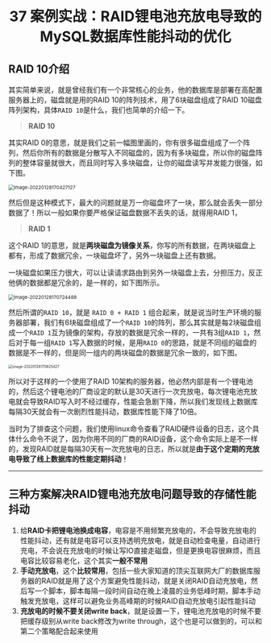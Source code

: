 <h1 align="center">37 案例实战：RAID锂电池充放电导致的MySQL数据库性能抖动的优化</h1>



## RAID 10介绍

其实简单来说，就是曾经我们有一个非常核心的业务，他的数据库是部署在高配置服务器上的，磁盘就是用的RAID 10的阵列技术，用了6块磁盘组成了RAID 10磁盘阵列架构，具体`RAID 10`是什么，我们也简单的介绍一下。

> **RAID 10**

其实RAID 0的意思，就是我们之前一幅图里画的，你有很多磁盘组成了一个阵列，然后你所有的数据是分散写入不同磁盘的，因为有多块磁盘，所以你的磁盘阵列的整体容量就很大，而且同时写入多块磁盘，让你的磁盘读写并发能力很强，如下图。

<img src="https://studyimages.oss-cn-beijing.aliyuncs.com/img/mysql/34-63/202210201137483.png" alt="image-20220128170427127" style="zoom:67%;" />

然后但是这种模式下，最大的问题就是万一你磁盘坏了一块，那么就会丢失一部分数据了！所以一般如果你要严格保证磁盘数据不丢失的话，就得用RAID 1，

> **RAID 1**

这个RAID 1的意思，就是**两块磁盘为镜像关系**，你写的所有数据，在两块磁盘上都有，形成了数据冗余，一块磁盘坏了，另外一块磁盘上还有数据。

一块磁盘如果压力很大，可以让读请求路由到另外一块磁盘上去，分担压力，反正他俩的数据都是冗余的，是一样的，如下图所示。

<img src="https://studyimages.oss-cn-beijing.aliyuncs.com/img/mysql/34-63/202210201137484.png" alt="image-20220128170724488" style="zoom:67%;" />

然后所谓的`RAID 10`，就是 `RAID 0 + RAID 1` 组合起来，就是说当时生产环境的服务器部署，我们有6块磁盘组成了一个`RAID 10`的阵列，那么其实就是每2块磁盘组成一个`RAID 1`互为镜像的架构，存放的数据是冗余一样的，一共有3组`RAID 1`，然后对于每一组`RAID 1`写入数据的时候，是用`RAID 0`的思路，就是不同组的磁盘的数据是不一样的，但是同一组内的两块磁盘的数据是冗余一致的，如下图。

<img src="https://studyimages.oss-cn-beijing.aliyuncs.com/img/mysql/34-63/202210201137485.png" alt="image-20220128170825427" style="zoom:50%;" />

所以对于这样的一个使用了RAID 10架构的服务器，他必然内部是有一个锂电池的，然后这个锂电池的厂商设定的默认是30天进行一次充放电，每次锂电池充放电就会导致RAID写入时不经过缓存，性能会急剧下降，所以我们发现线上数据库每隔30天就会有一次剧烈性能抖动，数据库性能下降了10倍。

当时为了排查这个问题，我们使用linux命令查看了RAID硬件设备的日志，这个具体什么命令不说了，因为你用不同的厂商的RAID设备，这个命令实际上是不一样的，发现RAID就是每隔30天有一次充放电的日志，所以就是**由于这个定期的充放电导致了线上数据库的性能定期抖动**！



---

## 三种方案解决RAID锂电池充放电问题导致的存储性能抖动



1. 给**RAID卡把锂电池换成电容**，电容是不用频繁充放电的，不会导致充放电的性能抖动，还有就是电容可以支持透明充放电，就是自动检查电量，自动进行充电，不会说在充放电的时候让写IO直接走磁盘，但是更换电容很麻烦，而且电容比较容易老化，这个其实**一般不常用**
2. **手动充放电**，这个**比较常用**，包括一些大家知道的顶尖互联网大厂的数据库服务器的RAID就是用了这个方案避免性能抖动，就是关闭RAID自动充放电，然后写一个脚本，脚本每隔一段时间自动在晚上凌晨的业务低峰时期，脚本手动触发充放电，这样可以避免业务高峰期的时候RAID自动充放电引起性能抖动
3. **充放电的时候不要关闭write back**，就是设置一下，锂电池充放电的时候不要把缓存级别从write back修改为write through，这个也是可以做到的，可以和第二个策略配合起来使用
